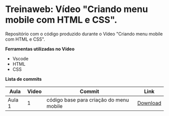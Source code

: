 # Treinaweb: Vídeo "Criando menu mobile com HTML e CSS".

Repositório com o código produzido durante o Vídeo "Criando menu mobile com HTML e CSS".

**Ferramentas utilizadas no Vídeo**

-   Vscode
-   HTML
-   CSS

**Lista de commits**

Aula | Video | Commit | Link
------ | ------ | ------ | ------
Aula 1 | 1 | código base para criação do menu mobile | [Download](https://github.com/treinaweb/menu-mobile-base/archive/f0ccb51f3d503f0dc8d27d7f4cafb18e3b4ec595.zip)
